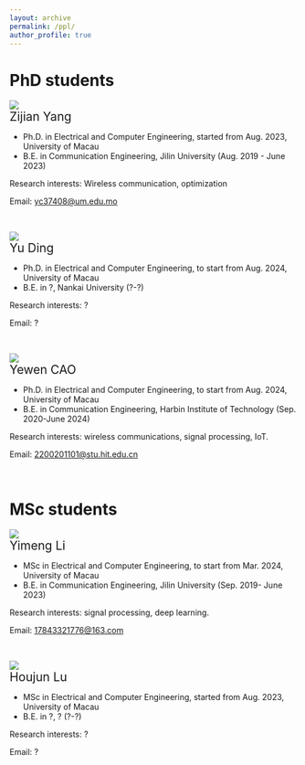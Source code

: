 ```yaml
---
layout: archive
permalink: /ppl/
author_profile: true
---
```


  
PhD students
======

![](https://github.com/lynshao/Lab.github.io/blob/master/images/zijian.jpg?raw=true)
<br>
  <span style="font-size: 1.5em;">Zijian Yang</span><br>
  
- Ph.D. in Electrical and Computer Engineering, started from Aug. 2023, University of Macau
- B.E. in Communication Engineering, Jilin University (Aug. 2019 - June 2023)

Research interests: Wireless communication, optimization 

Email: yc37408@um.edu.mo

<br>


![](https://github.com/lynshao/Lab.github.io/blob/master/images/500x300.png?raw=true)
<br>
  <span style="font-size: 1.5em;">Yu Ding</span><br>
  
- Ph.D. in Electrical and Computer Engineering, to start from Aug. 2024, University of Macau
- B.E. in ?, Nankai University (?-?)

Research interests: ?

Email: ?

<br>

![](https://github.com/lynshao/Lab.github.io/blob/master/images/yewen.jpg?raw=true)
<br>
  <span style="font-size: 1.5em;">Yewen CAO</span><br>
  
- Ph.D. in Electrical and Computer Engineering, to start from Aug. 2024, University of Macau
- B.E. in Communication Engineering, Harbin Institute of Technology (Sep. 2020-June 2024)

Research interests: wireless communications, signal processing, IoT.

Email: 2200201101@stu.hit.edu.cn 

<br>


MSc students
======

![](https://github.com/lynshao/Lab.github.io/blob/master/images/yimeng.jpg?raw=true)
<br>
  <span style="font-size: 1.5em;">Yimeng Li</span><br>
  
- MSc in Electrical and Computer Engineering, to start from Mar. 2024, University of Macau
- B.E. in Communication Engineering, Jilin University (Sep. 2019-  June 2023)

Research interests: signal processing, deep learning.

Email: 17843321776@163.com

<br>

![](https://github.com/lynshao/Lab.github.io/blob/master/images/500x300.png?raw=true)
<br>
  <span style="font-size: 1.5em;">Houjun Lu</span><br>
  
- MSc in Electrical and Computer Engineering, started from Aug. 2023, University of Macau
- B.E. in ?, ? (?-?)

Research interests: ?

Email: ?

<br>

